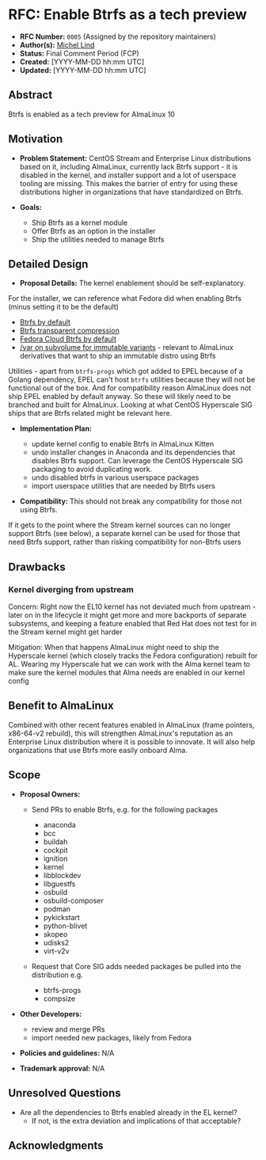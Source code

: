 # RFC: Enable Btrfs as a tech preview

* **RFC Number:** `0005` (Assigned by the repository maintainers)
* **Author(s):** [Michel Lind](michel@meta.com)
* **Status:** Final Comment Period (FCP)
* **Created:** [YYYY-MM-DD hh:mm UTC]
* **Updated:** [YYYY-MM-DD hh:mm UTC]

## Abstract

Btrfs is enabled as a tech preview for AlmaLinux 10

## Motivation

* **Problem Statement:** CentOS Stream and Enterprise Linux distributions based on it, including AlmaLinux, currently lack Btrfs support - it is disabled in the kernel, and installer support and a lot of userspace tooling are missing. This makes the barrier of entry for using these distributions higher in organizations that have standardized on Btrfs.

* **Goals:**
  * Ship Btrfs as a kernel module
  * Offer Btrfs as an option in the installer
  * Ship the utilities needed to manage Btrfs

## Detailed Design

* **Proposal Details:** 
The kernel enablement should be self-explanatory.

For the installer, we can reference what Fedora did when enabling Btrfs (minus setting it to be the default)

  * [Btrfs by default](https://fedoraproject.org/wiki/Changes/BtrfsByDefault)
  * [Btrfs transparent compression](https://fedoraproject.org/wiki/Changes/BtrfsTransparentCompression)
  * [Fedora Cloud Btrfs by default](https://fedoraproject.org/wiki/Changes/FedoraCloudBtrfsByDefault)
  * [/var on subvolume for immutable variants](https://fedoraproject.org/wiki/Changes/VarSubvol4SilverblueKinoite) - relevant to AlmaLinux derivatives that want to ship an immutable distro using Btrfs

Utilities - apart from `btrfs-progs` which got added to EPEL because of a Golang dependency, EPEL can't host `btrfs` utilities because they will not be functional out of the box. And for compatibility reason AlmaLinux does not ship EPEL enabled by default anyway. So these will likely need to be branched and built for AlmaLinux. Looking at what CentOS Hyperscale SIG ships that are Btrfs related might be relevant here.

* **Implementation Plan:**
  * update kernel config to enable Btrfs in AlmaLinux Kitten
  * undo installer changes in Anaconda and its dependencies that disables Btrfs support. Can leverage the CentOS Hyperscale SIG packaging to avoid duplicating work.
  * undo disabled btrfs in various userspace packages
  * import userspace utilities that are needed by Btrfs users
  
* **Compatibility:** 
This should not break any compatibility for those not using Btrfs.

If it gets to the point where the Stream kernel sources can no longer support Btrfs (see below), a separate kernel can be used for those that need Btrfs support, rather than risking compatibility for non-Btrfs users

## Drawbacks

### Kernel diverging from upstream
Concern: Right now the EL10 kernel has not deviated much from upstream - later on in the lifecycle it might get more and more backports of separate subsystems, and keeping a feature enabled that Red Hat does not test for in the Stream kernel might get harder

Mitigation: When that happens AlmaLinux might need to ship the Hyperscale kernel (which closely tracks the Fedora configuration) rebuilt for AL. Wearing my Hyperscale hat we can work with the Alma kernel team to make sure the kernel modules that Alma needs are enabled in our kernel config

## Benefit to AlmaLinux

Combined with other recent features enabled in AlmaLinux (frame pointers, x86-64-v2 rebuild), this will strengthen AlmaLinux's reputation as an Enterprise Linux distribution where it is possible to innovate. It will also help organizations that use Btrfs more easily onboard Alma.

## Scope

* **Proposal Owners:**

  * Send PRs to enable Btrfs, e.g. for the following packages
    * anaconda
    * bcc
    * buildah
    * cockpit
    * ignition
    * kernel
    * libblockdev
    * libguestfs
    * osbuild
    * osbuild-composer
    * podman
    * pykickstart
    * python-blivet
    * skopeo
    * udisks2
    * virt-v2v

  * Request that Core SIG adds needed packages be pulled into the distribution e.g.
    * btrfs-progs
    * compsize
    
* **Other Developers:**
  * review and merge PRs
  * import needed new packages, likely from Fedora
  
* **Policies and guidelines:** N/A
* **Trademark approval:** N/A

## Unresolved Questions

* Are all the dependencies to Btrfs enabled already in the EL kernel?
  * If not, is the extra deviation and implications of that acceptable?


## Acknowledgments




